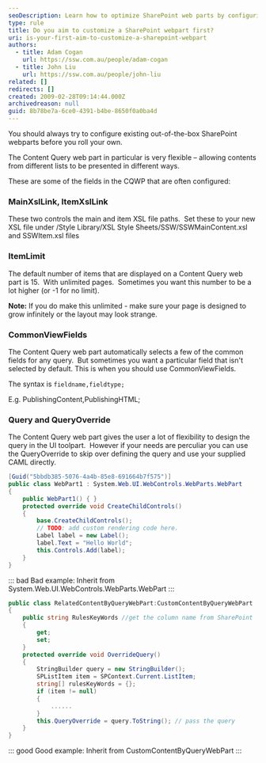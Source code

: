 ```yaml
---
seoDescription: Learn how to optimize SharePoint web parts by configuring settings like XSL paths, item limits, view fields, and query overrides before developing custom solutions.
type: rule
title: Do you aim to customize a SharePoint webpart first?
uri: is-your-first-aim-to-customize-a-sharepoint-webpart
authors:
  - title: Adam Cogan
    url: https://ssw.com.au/people/adam-cogan
  - title: John Liu
    url: https://ssw.com.au/people/john-liu
related: []
redirects: []
created: 2009-02-28T09:14:44.000Z
archivedreason: null
guid: 8b78be7a-6ce0-4391-b4be-8650f0a0ba4d
---
```


You should always try to configure existing out-of-the-box SharePoint webparts before you roll your own.

The Content Query web part in particular is very flexible – allowing contents from different lists to be presented in different ways.

<!--endintro-->

These are some of the fields in the CQWP that are often configured:

### MainXslLink, ItemXslLink

These two controls the main and item XSL file paths.  Set these to your new XSL file under /Style Library/XSL Style Sheets/SSW/SSWMainContent.xsl and SSWItem.xsl files

### ItemLimit

The default number of items that are displayed on a Content Query web part is 15.  With unlimited pages.  Sometimes you want this number to be a lot higher (or -1 for no limit).

**Note:** If you do make this unlimited - make sure your page is designed to grow infinitely or the layout may look strange.

### CommonViewFields

The Content Query web part automatically selects a few of the common fields for any query.  But sometimes you want a particular field that isn't selected by default. This is when you should use CommonViewFields.

The syntax is `fieldname,fieldtype;`

E.g. PublishingContent,PublishingHTML;

### Query and QueryOverride

The Content Query web part gives the user a lot of flexibility to design the query in the UI toolpart.  However if your needs are perculiar you can use the QueryOverride to skip over defining the query and use your supplied CAML directly.

```csharp
[Guid("5bbdb385-5076-4a4b-85e8-691664b7f575")]
public class WebPart1 : System.Web.UI.WebControls.WebParts.WebPart
{
    public WebPart1() { }
    protected override void CreateChildControls()
    {
        base.CreateChildControls();
        // TODO: add custom rendering code here.
        Label label = new Label();
        label.Text = "Hello World";
        this.Controls.Add(label);
    }
}
```

::: bad
Bad example: Inherit from System.Web.UI.WebControls.WebParts.WebPart
:::

```csharp
public class RelatedContentByQueryWebPart:CustomContentByQueryWebPart
{
    public string RulesKeyWords //get the column name from SharePoint
    {
        get;
        set;
    }
    protected override void OverrideQuery()
    {
        StringBuilder query = new StringBuilder();
        SPListItem item = SPContext.Current.ListItem;
        string[] rulesKeyWords = {};
        if (item != null)
        {
            ......
        }
        this.QueryOverride = query.ToString(); // pass the query
    }
}
```

::: good
Good example: Inherit from CustomContentByQueryWebPart
:::
